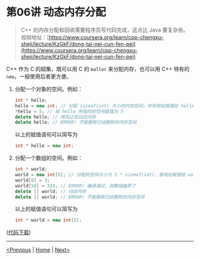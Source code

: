 # 第06讲 动态内存分配

> C++ 的内存分配和回收需要程序员写代码完成，这点比 Java 要复杂些。  
> 视频地址：[https://www.coursera.org/learn/cpp-chengxu-sheji/lecture/KzGkF/dong-tai-nei-cun-fen-pei](https://www.coursera.org/learn/cpp-chengxu-sheji/lecture/KzGkF/dong-tai-nei-cun-fen-pei)

C++ 作为 C 的超集，既可以用 C 的 `malloc` 来分配内存，也可以用 C++ 特有的 `new`，一般使用后者更方便。

1. 分配一个对象的空间。例如：

   ```cpp
   int * hello;
   hello = new int; // 分配 sizeof(int) 大小的内存空间，并将地址赋值给 hello
   *hello = 5; // 给 hello 所指向的空间赋值为 5
   delete hello; // 用完之后归还内存
   delete hello; // ERROR! 不能删除已经删除的内存空间
   ```

   以上的赋值语句可以简写为

   ```cpp
   int * hello = new int;
   ```

2. 分配一个数组的空间。例如：

   ```cpp
   int * world;
   world = new int[5]; // 分配的空间大小为 5 * sizeof(int)，首地址赋值给 world
   world[0] = 3;
   world[50] = 333; // ERROR! 编译通过，但数组越界了
   delete [] world; // 归还内存
   delete [] world; // ERROR! 不能删除已经删除的内存空间
   ```

   以上的赋值语句可以简写为

   ```cpp
   int * world = new int[5];
   ```

\([代码下载](https://github.com/iridiumcao/cpp-note/tree/880e117845a17eb6c60956118ca4255ee37bb412/code/ch06/ch06.cpp)\)

---

[\<Previous](ch-05-const.md) \| [Home](SUMMARY.md) \| [Next\>](ch-07-function.md)